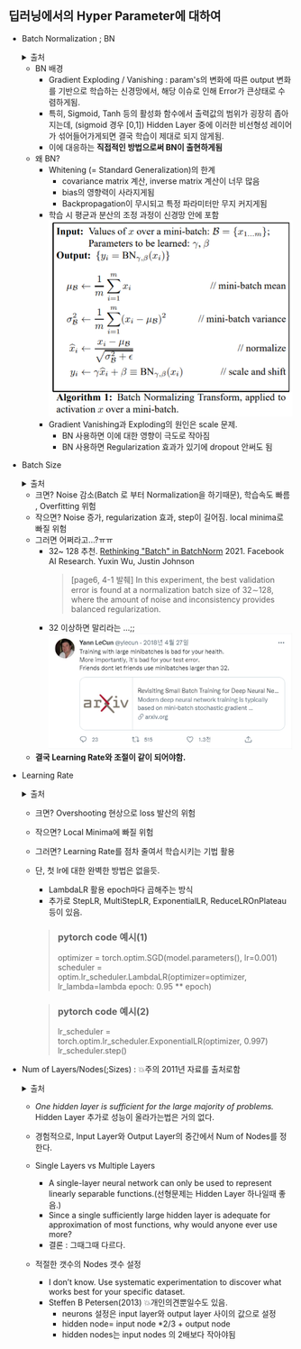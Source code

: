 ## 딥러닝에서의 Hyper Parameter에 대하여

- Batch Normalization ; BN
    <details markdown="1">
    <summary>출처</summary>  

    + 출처1(Batch Normalizaion) : https://arxiv.org/pdf/1502.03167.pdf
    + 출처2(Batch 정규화) : https://eehoeskrap.tistory.com/430
    </details>

    - BN 배경
        - Gradient Exploding / Vanishing : param's의 변화에 따른 output 변화를 기반으로 학습하는 신경망에서, 해당 이슈로 인해 Error가 큰상태로 수렴하게됨.
        - 특히, Sigmoid, Tanh 등의 활성화 함수에서 출력값의 범위가 굉장히 좁아지는데, (sigmoid 경우 [0,1]) Hidden Layer 중에 이러한 비선형성 레이어가 섞어들어가게되면 결국 학습이 제대로 되지 않게됨.
        - 이에 대응하는 **직접적인 방법으로써 BN이 출현하게됨**
    - 왜 BN?
        - Whitening (= Standard Generalization)의 한계
            - covariance matrix 계산, inverse matrix 계산이 너무 많음
            - bias의 영향력이 사라지게됨
            - Backpropagation이 무시되고 특정 파라미터만 무지 커지게됨
        - 학습 시 평균과 분산의 조정 과정이 신경망 안에 포함
        ![image](batch_normalization.png)
        - Gradient Vanishing과 Exploding의 원인은 scale 문제.
            - BN 사용하면 이에 대한 영향이 극도로 작아짐
            - BN 사용하면 Regularization 효과가 있기에 dropout 안써도 됨
            



- Batch Size 
    <details markdown="1">
    <summary>출처</summary>  

    + 출처1(컴퓨터 비전 관점 Batchsize) : https://deep-learning-study.tistory.com/647
    + 출처2(러닝레이트& 배치사이즈) : https://honeyjamtech.tistory.com/43
    + 출처3(러닝레이트& 배치사이즈) : https://inhovation97.tistory.com/32
    </details>

    - 크면? Noise 감소(Batch 로 부터 Normalization을 하기때문), 학습속도 빠름 , Overfitting 위험
    - 작으면? Noise 증가, regularization 효과, step이 길어짐. local minima로 빠질 위험
    - 그러면 어쩌라고...?ㅠㅠ
        - 32~ 128 추천. [Rethinking "Batch" in BatchNorm](https://arxiv.org/pdf/2105.07576.pdf) 2021. Facebook AI Research. Yuxin Wu, Justin Johnson
            > [page6, 4-1 발췌] In this experiment, the best validation error is found at a normalization batch size of 32∼128, where the amount of noise and inconsistency provides balanced regularization.
        - 32 이상하면 말리라는 ...;;
        ![image](Yann_LeCun.png)
    - **결국 Learning Rate와 조절이 같이 되어야함.**

- Learning Rate
    <details markdown="1">
    <summary>출처</summary>  

    + 출처1(PyTorch가 제공하는 Learning rate scheduler 정리) : https://sanghyu.tistory.com/113
    </details>
    
    - 크면? Overshooting 현상으로 loss 발산의 위험
    - 작으면? Local Minima에 빠질 위험
    - 그러면? Learning Rate를 점차 줄여서 학습시키는 기법 활용
    - 단, 첫 lr에 대한 완벽한 방법은 없을듯.
        - LambdaLR 활용 epoch마다 곱해주는 방식
        - 추가로 StepLR, MultiStepLR, ExponentialLR, ReduceLROnPlateau 등이 있음.
        > ### pytorch code 예시(1)
        > optimizer = torch.optim.SGD(model.parameters(), lr=0.001)
        > scheduler = optim.lr_scheduler.LambdaLR(optimizer=optimizer,
                                lr_lambda=lambda epoch: 0.95 ** epoch)
        
        > ### pytorch code 예시(2)
        > lr_scheduler = torch.optim.lr_scheduler.ExponentialLR(optimizer, 0.997)
        > lr_scheduler.step()


- Num of Layers/Nodes(;Sizes) : 💥주의 2011년 자료를 출처로함
    <details markdown="1">
    <summary>출처</summary>
    
    + 출처1(https://stats.stackexchange.com/questions/181/how-to-choose-the-number-of-hidden-layers-and-nodes-in-a-feedforward-neural-netw)

    + 출처2(https://machinelearningmastery.com/how-to-configure-the-number-of-layers-and-nodes-in-a-neural-network/) : 
    </details>

    - *One hidden layer is sufficient for the large majority of problems.*  
    Hidden Layer 추가로 성능이 올라가는법은 거의 없다.
    - 경험적으로, Input Layer와 Output Layer의 중간에서 Num of Nodes를 정한다.

    - Single Layers vs Multiple Layers 
        - A single-layer neural network can only be used to represent linearly separable functions.(선형문제는 Hidden Layer 하나일때 좋음.)
        - Since a single sufficiently large hidden layer is adequate for approximation of most functions, why would anyone ever use more?
        - 결론 : 그때그때 다르다. 


    - 적절한 갯수의 Nodes 갯수 설정
        - I don’t know. Use systematic experimentation to discover what works best for your specific dataset.
        - Steffen B Petersen(2013) 💥개인의견뿐일수도 있음.
            - neurons 설정은 input layer와 output layer 사이의 값으로 설정
            - hidden node= input node *2/3 + output node
            - hidden nodes는 input nodes 의 2배보다 작아야됨
        